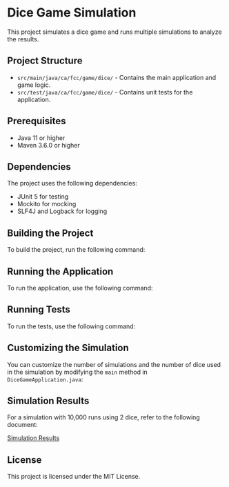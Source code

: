 
# Dice Game Simulation

This project simulates a dice game and runs multiple simulations to analyze the results.

## Project Structure

- `src/main/java/ca/fcc/game/dice/` - Contains the main application and game logic.
- `src/test/java/ca/fcc/game/dice/` - Contains unit tests for the application.

## Prerequisites

- Java 11 or higher
- Maven 3.6.0 or higher

## Dependencies

The project uses the following dependencies:

- JUnit 5 for testing
- Mockito for mocking
- SLF4J and Logback for logging

## Building the Project

To build the project, run the following command:



## Running the Application

To run the application, use the following command:



## Running Tests

To run the tests, use the following command:



## Customizing the Simulation

You can customize the number of simulations and the number of dice used in the simulation by modifying the `main` method in `DiceGameApplication.java`:



## Simulation Results

For a simulation with 10,000 runs using 2 dice, refer to the following document:

[Simulation Results](document/simulation-for-num-10000-with-2-dice.jpg)

## License

This project is licensed under the MIT License.
